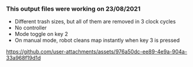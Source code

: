 ### This output files were working on 23/08/2021

- Different trash sizes, but all of them are removed in 3 clock cycles
- No controller
- Mode toggle on key 2
- On manual mode, robot cleans map instantly when key 3 is pressed

https://github.com/user-attachments/assets/976a50dc-ee89-4e9a-904a-33a968f19d1d
